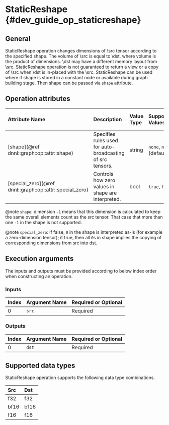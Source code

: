 StaticReshape {#dev_guide_op_staticreshape}
===========================================

## General

StaticReshape operation changes dimensions of \src tensor according to the
specified shape. The volume of \src is equal to \dst, where volume is the
product of dimensions. \dst may have a different memory layout from \src.
StaticReshape operation is not guaranteed to return a view or a copy of \src
when \dst is in-placed with the \src. StaticReshape can be used where if shape
is stored in a constant node or available during graph building stage. Then
shape can be passed via `shape` attribute.

## Operation attributes

| Attribute Name                                           | Description                                                | Value Type | Supported Values           | Required or Optional |
|:---------------------------------------------------------|:-----------------------------------------------------------|:-----------|:---------------------------|:---------------------|
| [shape](@ref dnnl::graph::op::attr::shape)               | Specifies rules used for auto-broadcasting of src tensors. | string     | `none`, `numpy` (default)  | Required             |
| [special_zero](@ref dnnl::graph::op::attr::special_zero) | Controls how zero values in shape are interpreted.         | bool       | `true`, `false` | Required                        |

@note `shape`: dimension `-1` means that this dimension is calculated to keep
the same overall elements count as the src tensor. That case that more than
one `-1` in the shape is not supported.

@note `special_zero`: if false, `0` in the shape is interpreted as-is (for
example a zero-dimension tensor); if true, then all `0`s in shape implies the
copying of corresponding dimensions from src into dst.

## Execution arguments

The inputs and outputs must be provided according to below index order when
constructing an operation.

### Inputs

| Index | Argument Name | Required or Optional |
|:------|:--------------|:---------------------|
| 0     | `src`         | Required             |

### Outputs

| Index | Argument Name | Required or Optional |
|:------|:--------------|:-------------------- |
| 0     | `dst`         | Required             |

## Supported data types

StaticReshape operation supports the following data type combinations.

| Src  | Dst  |
|:-----|:-----|
| f32  | f32  |
| bf16 | bf16 |
| f16  | f16  |
